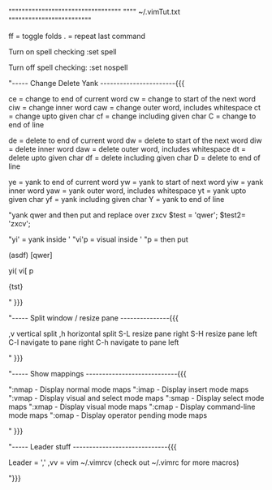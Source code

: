 """"""""""""""""""""""""""""""""""
""""    ~/.vimTut.txt
"""""""""""""""""""""""""

ff  =  toggle folds
.   = repeat last command

Turn on spell checking
:set spell

Turn off spell checking:
:set nospell

"-----  Change Delete Yank -----------------------{{{

ce  = change to end   of current word 
cw  = change to start of the next word
ciw = change inner word
caw = change outer word, includes whitespace
ct  = change upto given char
cf  = change including given char
C   = change to end of line


de  = delete to end   of current word
dw  = delete to start of the next word
diw = delete inner word
daw = delete outer word, includes whitespace
dt  = delete upto given char
df  = delete including given char
D   = delete to end of line


ye  = yank   to end   of current word
yw  = yank   to start of next word
yiw = yank   inner word
yaw = yank   outer word, includes whitespace
yt  = yank   upto given char
yf  = yank   including given char
Y   = yank   to end of line


"yank qwer and then put and replace over zxcv
$test = 'qwer';
$test2= 'zxcv';

"yi'   = yank inside '
"vi'p  = visual inside  '
"p     = then put

(asdf)
[qwer]

yi(
vi[
p

<div>
{tst}

" }}}


"-----  Split window / resize pane ---------------{{{

,v	vertical split
,h	horizontal split
S-L resize pane right 
S-H resize pane left
C-l navigate to pane right
C-h navigate to pane left

" }}}


"-----  Show mappings ----------------------------{{{

":nmap - Display normal mode maps
":imap - Display insert mode maps
":vmap - Display visual and select mode maps
":smap - Display select mode maps
":xmap - Display visual mode maps
":cmap - Display command-line mode maps
":omap - Display operator pending mode maps

" }}}


"-----  Leader stuff -----------------------------{{{

Leader = ','
,vv = vim ~/.vimrcv  (check out ~/.vimrc for more macros)

"}}}


